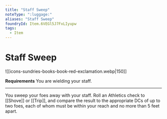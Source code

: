 ```yaml
---
title: "Staff Sweep"
noteType: ":luggage:"
aliases: "Staff Sweep"
foundryId: Item.6VEGl5J7FxLIyupw
tags:
  - Item
---
```


# Staff Sweep
![[icons-sundries-books-book-red-exclamation.webp|150]]

**Requirements** You are wielding your staff.

* * *

You sweep your foes away with your staff. Roll an Athletics check to [[Shove]] or [[Trip]], and compare the result to the appropriate DCs of up to two foes, each of whom must be within your reach and no more than 5 feet apart.

